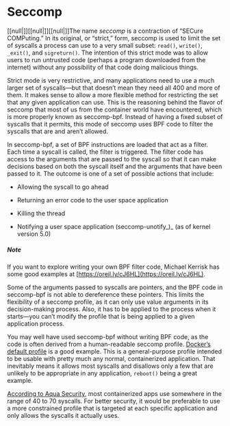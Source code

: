 # Seccomp

[[null|]][[null|]][[null|]]The name _seccomp_ is a contraction of “SECure COMPuting.” In its original, or “strict,” form, seccomp is used to limit the set of syscalls a process can use to a very small subset: `read()`, `write()`, `_exit()`, and `sigreturn()`. The intention of this strict mode was to allow users to run untrusted code (perhaps a program downloaded from the internet) without any possibility of that code doing malicious things.

Strict mode is very restrictive, and many applications need to use a much larger set of syscalls—but that doesn’t mean they need all 400 and more of them. It makes sense to allow a more flexible method for restricting the set that any given application can use. This is the reasoning behind the flavor of seccomp that most of us from the container world have encountered, which is more properly known as seccomp-bpf. Instead of having a fixed subset of syscalls that it permits, this mode of seccomp uses BPF code to filter the syscalls that are and aren’t allowed.

In seccomp-bpf, a set of BPF instructions are loaded that act as a filter. Each time a syscall is called, the filter is triggered. The filter code has access to the arguments that are passed to the syscall so that it can make decisions based on both the syscall itself and the arguments that have been passed to it. The outcome is one of a set of possible actions that include:

*   Allowing the syscall to go ahead
    
*   Returning an error code to the user space application
    
*   Killing the thread
    
*   Notifying a user space application (seccomp-unotify_)_ (as of kernel version 5.0)
    

##### Note

If you want to explore writing your own BPF filter code, Michael Kerrisk has some good examples at [https://oreil.ly/cJ6HL](https://oreil.ly/cJ6HL).

Some of the arguments passed to syscalls are pointers, and the BPF code in seccomp-bpf is not able to dereference these pointers. This limits the flexibility of a seccomp profile, as it can only use value arguments in its decision-making process. Also, it has to be applied to the process when it starts—you can’t modify the profile that is being applied to a given application process.

You may well have used seccomp-bpf without writing BPF code, as the code is often derived from a human-readable seccomp profile. [Docker’s default profile](https://oreil.ly/IT_Bf) is a good example. This is a general-purpose profile intended to be usable with pretty much any normal, containerized application. That inevitably means it allows most syscalls and disallows only a few that are unlikely to be appropriate in any application, `reboot()` being a great example.

[According to Aqua Security](https://oreil.ly/1xWmn), most containerized apps use somewhere in the range of 40 to 70 syscalls. For better security, it would be preferable to use a more constrained profile that is targeted at each specific application and only allows the syscalls it actually uses.